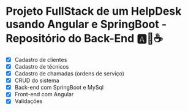 # Projeto FullStack de um HelpDesk usando Angular e SpringBoot - Repositório do Back-End 🅰🍃☕
- [x] Cadastro de clientes
- [x] Cadastro de técnicos
- [x] Cadastro de chamadas (ordens de serviço)
- [x] CRUD do sistema
- [x] Back-end com SpringBoot e MySql
- [x] Front-end com Angular
- [x] Validações
